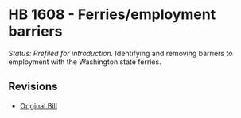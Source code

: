 # HB 1608 - Ferries/employment barriers
*Status: Prefiled for introduction.*
Identifying and removing barriers to employment with the Washington state ferries.

## Revisions
* [Original Bill](1/)